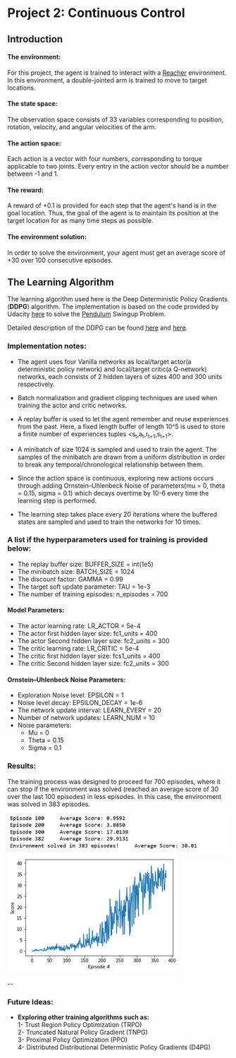 [image1]: training.png "training"
[image2]: average_scores_plot.png "plot"
# Project 2: Continuous Control  
    
## **Introduction**

#### The environment:      
For this project, the agent is trained to interact with a [Reacher](https://github.com/Unity-Technologies/ml-agents/blob/master/docs/Learning-Environment-Examples.md#reacher) environment.
In this environment, a double-jointed arm is trained to move to target locations.

#### The state space:    
The observation space consists of 33 variables corresponding to position, rotation, velocity, and angular velocities of the arm.
#### The action space:    
Each action is a vector with four numbers, corresponding to torque applicable to two joints. Every entry in the action vector should be a number between -1 and 1.  
#### The reward:       
 A reward of +0.1 is provided for each step that the agent's hand is in the goal location. Thus, the goal of the agent is to maintain its position at the target location for as many time steps as possible.    
#### The environment solution:    
In order to solve the environment,  your agent must get an average score of +30 over 100 consecutive episodes.

## **The Learning Algorithm**

The learning algorithm used here is the Deep Deterministic Policy Gradients (**DDPG**) algorithm. The implementation is based on the code provided by Udacity [here](https://github.com/udacity/deep-reinforcement-learning/tree/master/ddpg-pendulum) to solve the [Pendulum](https://gym.openai.com/envs/Pendulum-v0/) Swingup Problem. 

Detailed description of the DDPG can be found [here](https://arxiv.org/abs/1509.02971) and [here](https://spinningup.openai.com/en/latest/algorithms/ddpg.html).
### Implementation notes:    
- The agent uses four Vanilla networks as local/target actor(a deterministic policy network) and local/target critic(a Q-network) networks, each consists of 2 hidden layers of sizes 400 and 300 units respectively. 

- Batch normalization and gradient clipping techniques are used when training the actor and critic networks. 

- A replay buffer is used to let the agent remember and reuse experiences from the past. Here, a fixed length buffer of length 10^5 is used to store a finite number of experiences tuples
<s<sub>t</sub>,a<sub>t</sub>,r<sub>t+1</sub>,s<sub>t+1</sub>>.
    
- A minibatch of size 1024 is sampled and used to train the agent. The samples of the minibatch are drawn from a uniform distribution in order to break any temporal/chronological relationship between them.

- Since the action space is continuous, exploring new actions occurs through adding Ornstein–Uhlenbeck Noise of parameters(mu = 0, theta = 0.15, sigma = 0.1) which decays overtime by 10-6 every time the learning step is performed.

- The learning step takes place every 20 iterations where the buffered states are sampled and used to train the networks for 10 times. 
   
### A list if the hyperparameters used for training is provided below: 
   
- The replay buffer size: BUFFER_SIZE = int(1e5)    
- The minibatch size: BATCH_SIZE = 1024
- The discount factor: GAMMA = 0.99 
- The target soft update parameter: TAU = 1e-3 
- The number of training episodes: n_episodes = 700    
#### Model Parameters:                
- The actor learning rate: LR_ACTOR = 5e-4         
- The actor first hidden layer size: fc1_units = 400   
- The actor Second hidden layer size: fc2_units = 300
- The critic learning rate: LR_CRITIC = 5e-4 
- The critic first hidden layer size: fcs1_units = 400   
- The critic Second hidden layer size: fc2_units = 300     
#### Ornstein–Uhlenbeck Noise Parameters:
- Exploration Noise level: EPSILON = 1 
- Noise level decay: EPSILON_DECAY = 1e-6 
- The network update interval: LEARN_EVERY = 20     
- Number of network updates: LEARN_NUM = 10
- Noise parameters:
    - Mu = 0
    - Theta = 0.15
    - Sigma = 0.1      
         
### Results:
The training process was designed to proceed for 700 episodes, where it can stop if the environment was solved (reached an average score of 30 over the last 100 episodes) in less episodes. In this case, the environment was solved in 383 episodes. 
  
![image1]
![image2]

-- 

### Future Ideas:
- **Exploring other training algorithms such as:**   
1- Trust Region Policy Optimization (TRPO)  
2- Truncated Natural Policy Gradient (TNPG)   
3- Proximal Policy Optimization (PPO)   
4- Distributed Distributional Deterministic Policy Gradients (D4PG)     



 
